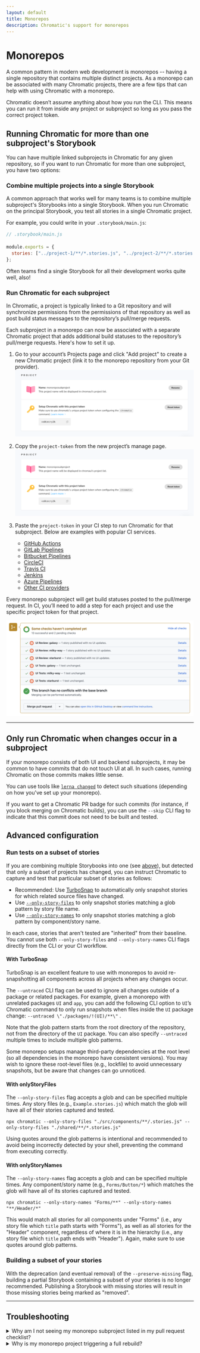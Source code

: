 ```yaml
---
layout: default
title: Monorepos
description: Chromatic's support for monorepos
---
```


# Monorepos

A common pattern in modern web development is monorepos -- having a single repository that contains multiple distinct projects. As a monorepo can be associated with many Chromatic projects, there are a few tips that can help with using Chromatic with a monorepo.

Chromatic doesn’t assume anything about how you run the CLI. This means you can run it from inside any project or subproject so long as you pass the correct project token.

## Running Chromatic for more than one subproject's Storybook

You can have multiple linked subprojects in Chromatic for any given repository, so if you want to run Chromatic for more than one subproject, you have two options:

### Combine multiple projects into a single Storybook

A common approach that works well for many teams is to combine multiple subproject's Storybooks into a single Storybook. When you run Chromatic on the principal Storybook, you test all stories in a single Chromatic project.

For example, you could write in your `.storybook/main.js`:

```js
// .storybook/main.js

module.exports = {
  stories: ["../project-1/**/*.stories.js", "../project-2/**/*.stories.js"],
};
```

Often teams find a single Storybook for all their development works quite well, also!

### Run Chromatic for each subproject

In Chromatic, a project is typically linked to a Git repository and will synchronize permissions from the permissions of that repository as well as post build status messages to the repository’s pull/merge requests.

Each subproject in a monorepo can now be associated with a separate Chromatic project that adds additional build statuses to the repository’s pull/merge requests. Here's how to set it up.

1. Go to your account’s Projects page and click "Add project" to create a new Chromatic project (link it to the monorepo repository from your Git provider). ![Create project for each monorepo subproject](img/monorepo-copy-project-token.png)

2. Copy the `project-token` from the new project’s manage page. ![Copy project-token for monorepo](img/monorepo-copy-project-token.png)

3. Paste the `project-token` in your CI step to run Chromatic for that subproject. Below are examples with popular CI services.
   - [GitHub Actions](github-actions#run-chromatic-on-monorepos)
   - [GitLab Pipelines](gitlab#run-chromatic-on-monorepos)
   - [Bitbucket Pipelines](bitbucket-pipelines#run-chromatic-on-monorepos)
   - [CircleCI](circleci#run-chromatic-on-monorepos)
   - [Travis CI](travisci#run-chromatic-on-monorepos)
   - [Jenkins](jenkins#run-chromatic-on-monorepos)
   - [Azure Pipelines](azure-pipelines#run-chromatic-on-monorepos)
   - [Other CI providers](custom-ci-provider#run-chromatic-on-monorepos)

Every monorepo subproject will get build statuses posted to the pull/merge request. In CI, you’ll need to add a step for each project and use the specific project token for that project.

![Multiple commit statuses in monorepo](img/monorepo-commit-status.png)

---

## Only run Chromatic when changes occur in a subproject

If your monorepo consists of both UI and backend subprojects, it may be common to have commits that do not touch UI at all. In such cases, running Chromatic on those commits makes little sense.

You can use tools like [`lerna changed`](https://github.com/lerna/lerna/tree/master/commands/changed#readme) to detect such situations (depending on how you've set up your monorepo).

If you want to get a Chromatic PR badge for such commits (for instance, if you block merging on Chromatic builds), you can use the `--skip` CLI flag to indicate that this commit does not need to be built and tested.

## Advanced configuration

### Run tests on a subset of stories

If you are combining multiple Storybooks into one (see [above](#combine-multiple-projects-into-a-single-storybook)), but detected that only a subset of projects has changed, you can instruct Chromatic to capture and test that particular subset of stories as follows:

- Recommended: Use [TurboSnap](turbosnap) to automatically only snapshot stories for which related source files have changed.
- Use [`--only-story-files`](cli#chromatic-options) to only snapshot stories matching a glob pattern by story file name.
- Use [`--only-story-names`](cli#chromatic-options) to only snapshot stories matching a glob pattern by component/story name.

In each case, stories that aren't tested are "inherited" from their baseline. You cannot use both `--only-story-files` and `--only-story-names` CLI flags directly from the CLI or your CI workflow.

#### With TurboSnap

TurboSnap is an excellent feature to use with monorepos to avoid re-snapshotting all components across all projects when any changes occur.

The `--untraced` CLI flag can be used to ignore all changes outside of a package or related packages. For example, given a monorepo with unrelated packages `UI` and `app`, you can add the following CLI option to `UI`’s Chromatic command to only run snapshots when files inside the `UI` package change: `--untraced \"./packages/!(UI)/**\"` .

Note that the glob pattern starts from the root directory of the repository, not from the directory of the `UI` package. You can also specify `--untraced` multiple times to include multiple glob patterns.

Some monorepo setups manage third-party dependencies at the root level (so all dependencies in the monorepo have consistent versions). You may wish to ignore these root-level files (e.g., lockfile) to avoid unnecessary snapshots, but be aware that changes can go unnoticed.

#### With onlyStoryFiles

The `--only-story-files` flag accepts a glob and can be specified multiple times. Any story files (e.g., `Example.stories.js`) which match the glob will have all of their stories captured and tested.

```shell
npx chromatic --only-story-files "./src/components/**/.stories.js" --only-story-files "./shared/**/*.stories.js"
```

<div class="aside">
Using quotes around the glob patterns is intentional and recommended to avoid being incorrectly detected by your shell, preventing the command from executing correctly.
</div>

#### With onlyStoryNames

The `--only-story-names` flag accepts a glob and can be specified multiple times. Any component/story name (e.g., `Forms/Button/*`) which matches the glob will have all of its stories captured and tested.

```shell
npx chromatic --only-story-names "Forms/**" --only-story-names "**/Header/*"
```

This would match all stories for all components under "Forms" (i.e., any story file which `title` path starts with "Forms"), as well as all stories for the "Header" component, regardless of where it is in the hierarchy (i.e., any story file which `title` path ends with "Header"). Again, make sure to use quotes around glob patterns.

### Building a subset of your stories

With the deprecation (and eventual removal) of the `--preserve-missing` flag, building a partial Storybook containing a subset of your stories is no longer recommended. Publishing a Storybook with missing stories will result in those missing stories being marked as "removed".

---

## Troubleshooting

<details>
<summary>Why am I not seeing my monorepo subproject listed in my pull request checklist?</summary>

When using an existing project that is part of the monorepo and [requiring PR checks](ci#pull-request-checks) for merging, you will need to remove and re-add them within your Git provider as the name linked to the check will have changed. It also applies if a subproject is renamed.

</details>

<details>
<summary>Why is my monorepo project triggering a full rebuild?</summary>

If TurboSnap is enabled inside a monorepo project, [file changes](turbosnap#full-rebuilds) that impact one package will automatically trigger a full rebuild on all related projects when running Chromatic. Read more about how to ignore changes in unrelated packages [above](#with-turbosnap).

</details>
